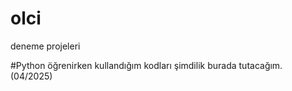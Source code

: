 # olci
deneme projeleri


#Python öğrenirken kullandığım kodları şimdilik burada tutacağım. (04/2025)

